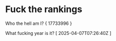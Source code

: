 # Fuck the rankings

Who the hell am I?
{ 17733996 }

What fucking year is it?
[ 2025-04-07T07:26:40Z ]
